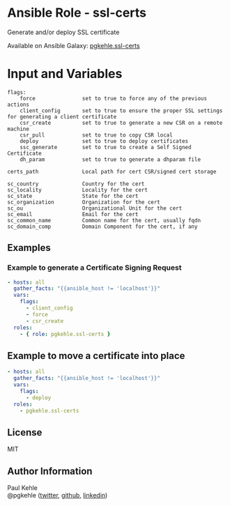 # Ansible Role - ssl-certs

Generate and/or deploy SSL certificate

Available on Ansible Galaxy: [pgkehle.ssl-certs](https://galaxy.ansible.com/pgkehle/ssl-certs)

# Input and Variables

```
flags:
    force               set to true to force any of the previous actions
    client_config       set to true to ensure the proper SSL settings for generating a client certificate
    csr_create          set to true to generate a new CSR on a remote machine
    csr_pull            set to true to copy CSR local
    deploy              set to true to deploy certificates
    ssc_generate        set to true to create a Self Signed Certificate
    dh_param            set to true to generate a dhparam file

certs_path              Local path for cert CSR/signed cert storage

sc_country              Country for the cert                        
sc_locality             Locality for the cert
sc_state                State for the cert
sc_organization         Organization for the cert
sc_ou                   Organizational Unit for the cert
sc_email                Email for the cert
sc_common_name          Common name for the cert, usually fqdn
sc_domain_comp          Domain Component for the cert, if any
```

## Examples

### Example to generate a Certificate Signing Request 

```YAML
- hosts: all
  gather_facts: "{{ansible_host != 'localhost'}}"
  vars: 
    flags:
      - client_config
      - force
      - csr_create
  roles:
    - { role: pgkehle.ssl-certs }
```

## Example to move a certificate into place 

```YAML
- hosts: all
  gather_facts: "{{ansible_host != 'localhost'}}"
  vars: 
    flags:
      - deploy
  roles:
    - pgkehle.ssl-certs
```

## License

MIT

## Author Information

Paul Kehle  
@pgkehle ([twitter](https://twitter.com/pgkehle), [github](https://github.com/pgkehle), [linkedin](https://www.linkedin.com/in/pgkehle))

